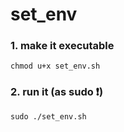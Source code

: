 # set_env

### 1. make it executable 
  ``chmod u+x set_env.sh``
 
### 2. run it (as sudo ❗)
  ``sudo ./set_env.sh``
